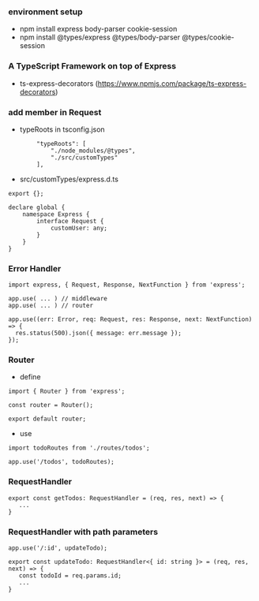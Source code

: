 ### environment setup
  - npm install express body-parser cookie-session
  - npm install @types/express @types/body-parser @types/cookie-session 

### A TypeScript Framework on top of Express
  - ts-express-decorators (https://www.npmjs.com/package/ts-express-decorators)

### add member in Request
 - typeRoots in tsconfig.json
```
        "typeRoots": [
            "./node_modules/@types",
            "./src/customTypes"
        ],
```
  - src/customTypes/express.d.ts
```
export {};

declare global {
    namespace Express {
        interface Request {
            customUser: any;
        }
    }
}
```

### Error Handler
```
import express, { Request, Response, NextFunction } from 'express';

app.use( ... ) // middleware
app.use( ... ) // router

app.use((err: Error, req: Request, res: Response, next: NextFunction) => {
  res.status(500).json({ message: err.message });
});
```

### Router
- define
```
import { Router } from 'express';

const router = Router();

export default router;
```
- use
```
import todoRoutes from './routes/todos';

app.use('/todos', todoRoutes);
```

### RequestHandler
```
export const getTodos: RequestHandler = (req, res, next) => {
   ...
}
```

### RequestHandler with path parameters
```
app.use('/:id', updateTodo);

export const updateTodo: RequestHandler<{ id: string }> = (req, res, next) => {
   const todoId = req.params.id;
   ...
}
```